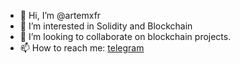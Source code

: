 - 👋 Hi, I’m @artemxfr
- 👀 I’m interested in Solidity and Blockchain
- 💞️ I’m looking to collaborate on blockchain projects.
- 📫 How to reach me: <a href="https://t.me/jc_maison">telegram</a>
